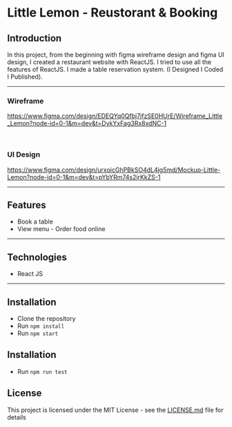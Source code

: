 # Little Lemon - Reustorant & Booking

## Introduction

In this project, from the beginning with figma wireframe design and figma UI design, I created a restaurant website with ReactJS. I tried to use all the features of ReactJS. I made a table reservation system. (I Designed I Coded I Published).


---

### Wireframe

https://www.figma.com/design/EDEQYq0Qfbj7jfzSE0HUrE/Wireframe_Little_Lemon?node-id=0-1&m=dev&t=DykYxFag3Rx8xdNC-1

</details>

<br />


### UI Design

https://www.figma.com/design/urxoicGhPBkSO4dL4jg5md/Mockup-Little-Lemon?node-id=0-1&m=dev&t=pYbYRm74s2jrKkZS-1

</details>

---

## Features

- Book a table
- View menu - Order food online

---

## Technologies

- React JS

---


## Installation

- Clone the repository
- Run `npm install`
- Run `npm start`

## Installation

- Run `npm run test`
  
## License

This project is licensed under the MIT License - see the [LICENSE.md](LICENSE.md) file for details
